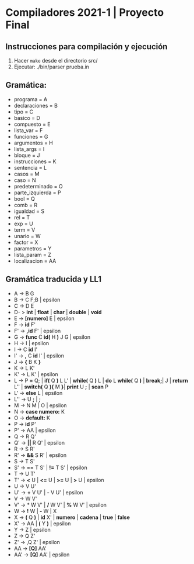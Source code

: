 # Compiladores 2021-1 | Proyecto Final

## Instrucciones para compilación y ejecución
1. Hacer `make` desde el directorio src/
2. Ejecutar: ./bin/parser prueba.in

## Gramática:

+ programa = A
+ declaraciones = B
+ tipo = C
+ basico = D
+ compuesto = E
+ lista_var = F
+ funciones = G
+ argumentos = H
+ lista_args = I
+ bloque = J
+ instrucciones = K
+ sentencia = L
+ casos = M
+ caso = N
+ predeterminado = O
+ parte_izquierda = P
+ bool = Q
+ comb = R
+ igualdad = S
+ rel = T
+ exp = U
+ term = V
+ unario = W
+ factor = X
+ parametros = Y
+ lista_param = Z
+ localizacion = AA

## Gramática traducida y LL1

+ A -> B G
+ B -> C F;B | epsilon
+ C -> D E
+ D- > **int** | **float** | **char** | **double** | **void**
+ E -> **[numero]** E | epsilon
+ F -> **id** F'
+ F' -> **,id** F' | epsilon
+ G -> **func** C **id(** H **)** J G | epsilon
+ H -> I | epsilon
+ I -> C **id** I'
+ I' -> **,** C **id** I' | epsilon
+ J -> **{** B K **}**
+ K -> L K'
+ K' -> L K' | epsilon
+ L -> P **=** Q; | **if(** Q **)** L L' | **while(** Q **)** L | **do** L **while(** Q **)**
   | **break;**| J | **return** L'' | **switch(** Q **){** M **}**| **print** U **;** | **scan** P
+ L' -> **else** L | epsilon
+ L'' -> U **;** | **;**
+ M -> N M | O | epsilon
+ N -> **case numero:** K
+ O -> **default:** K
+ P -> **id** P'
+  P' -> AA | epsilon
+ Q -> R Q'
+ Q' -> **||** R Q' | epsilon
+ R -> S R'
+ R' -> **&&** S R' | epsilon
+ S -> T S'
+ S' -> **==** T S' | **!=** T S' | epsilon
+ T -> U T'
+ T' -> **<** U | **<=** U | **>=** U | **>** U | epsilon
+ U -> V U'
+ U' -> **+** V U' | **-** V U' | epsilon
+ V -> W V'
+ V' -> * W V' | **/** W V' | **%** W V' | epsilon
+ W -> **!** W | **-** W | X
+ X -> **(** Q **)** | **id** X' | **numero** | **cadena** | **true** | **false**
+ X' -> AA | **(** Y **)** | epsilon
+ Y -> Z | epsilon
+ Z -> Q Z'
+ Z' -> ,Q Z' | epsilon
+ AA -> **[Q]** AA'
+ AA' -> **[Q]** AA' | epsilon
